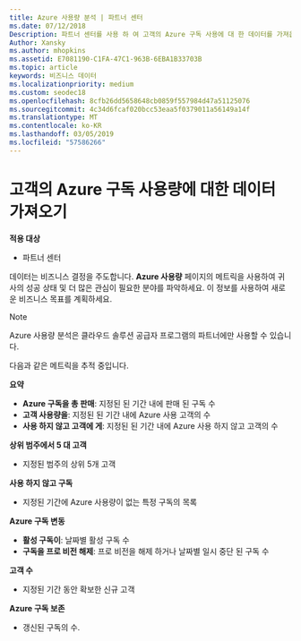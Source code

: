 ```yaml
---
title: Azure 사용량 분석 | 파트너 센터
ms.date: 07/12/2018
Description: 파트너 센터를 사용 하 여 고객의 Azure 구독 사용에 대 한 데이터를 가져옵니다.
Author: Xansky
ms.author: mhopkins
ms.assetid: E7081190-C1FA-47C1-963B-6EBA1B33703B
ms.topic: article
keywords: 비즈니스 데이터
ms.localizationpriority: medium
ms.custom: seodec18
ms.openlocfilehash: 8cfb26dd5658648cb0859f557984d47a51125076
ms.sourcegitcommit: 4c34d6fcaf020bcc53eaa5f0379011a56149a14f
ms.translationtype: MT
ms.contentlocale: ko-KR
ms.lasthandoff: 03/05/2019
ms.locfileid: "57586266"
---
```

# <a name="get-data-about-the-usage-of-your-customers-azure-subscriptions"></a>고객의 Azure 구독 사용량에 대한 데이터 가져오기 

**적용 대상**
- 파트너 센터

데이터는 비즈니스 결정을 주도합니다. **Azure 사용량** 페이지의 메트릭을 사용하여 귀사의 성공 상태 및 더 많은 관심이 필요한 분야를 파악하세요. 이 정보를 사용하여 새로운 비즈니스 목표를 계획하세요.

> [!NOTE]
> Azure 사용량 분석은 클라우드 솔루션 공급자 프로그램의 파트너에만 사용할 수 있습니다.

다음과 같은 메트릭을 추적 중입니다.

**요약**  
 - **Azure 구독을 총 판매**: 지정된 된 기간 내에 판매 된 구독 수  
 - **고객 사용량을**: 지정된 된 기간 내에 Azure 사용 고객의 수  
 - **사용 하지 않고 고객에 게**: 지정된 된 기간 내에 Azure 사용 하지 않고 고객의 수  

**상위 범주에서 5 대 고객**  
 -  지정된 범주의 상위 5개 고객  

**사용 하지 않고 구독**  
 -  지정된 기간에 Azure 사용량이 없는 특정 구독의 목록  

**Azure 구독 변동**  
 - **활성 구독이**: 날짜별 활성 구독 수  
 - **구독을 프로 비전 해제**: 프로 비전을 해제 하거나 날짜별 일시 중단 된 구독 수  

**고객 수**
 - 지정된 기간 동안 확보한 신규 고객  

**Azure 구독 보존**  
 - 갱신된 구독의 수.   
  